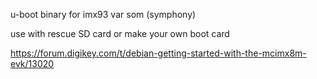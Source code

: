 u-boot binary for imx93 var som (symphony)

use with rescue SD card or make your own boot card

https://forum.digikey.com/t/debian-getting-started-with-the-mcimx8m-evk/13020

